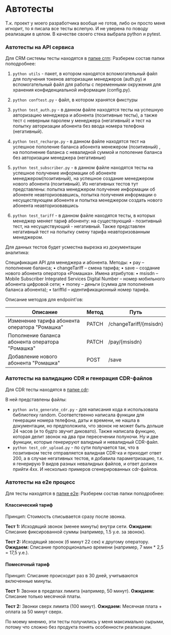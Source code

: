 # Автотесты

Т.к. проект у моего разработчика вообще не готов, либо он просто меня игнорит, то я писала все тесты вслепую. И не уверена по поводу реализации в целом. В качестве своего стека выбрала python и pytest.

### Автотесты на API сервиса 

Для CRM системы тесты находятся в [папке crm]( ):
Разберем состав папки поподробнее:

1. ```python utils``` - пакет, в котором находятся вспомогательный файл для получения токенов авторизации менеджеров (auth.py) и вспомогательный файл для работы с переменными окружения для хранения конфиденциальной информации (config.py).

2. ```python conftest.py``` - файл, в котором хранятся фикстуры
3. ```python test_auth.py``` - в данном файле находятся тесты на успешную авторизацию менеджера и абонента (позитивные тесты), а также тест с неверным паролем у менеджера (негативный) и тест на попытку авторизации абонента без ввода номера телефона (негативный). 
4. ```python test_recharge.py``` - в данном файле находятся тест на успешное пополение баланса абонента менежером (позитивный) , на пополнение баланса с невалидной суммой и пополение баланса без авторизации менеджера (негативные)
5. ```python test_subscriber.py``` - в данном файле находятся тесты на успешное получение информации об абоненте менеджером(позитивный), на успешное создание менеджером нового абонента (позитивный). Из негативных тестов тут представлены: попытка менеджером получение информации об абоненте неавторизовавшись, попытка получения информации о несуществующем абоненте и попытка менеджером создать нового абонента неавторизовавшись 
6. ```python test_tariff``` - в данном файле находятся тесты, в которых менеджер меняет тариф абоненту: на существующий - позитивный тест, на несуществующий - негативный. Также представлен негативный тест на попытку смену тарифа неавторизованным менеджером.

Для данных тестов будет усместна вырезка из документации аналитика:

Спецификация API для менеджера и абонента.
Методы:
•	pay – пополнение баланса;
•	changeTariff – смена тарифа;
•	save – создание нового абонента оператора «Ромашка». Имена атрибутов:
•	msisdn – Mobile Subscriber Integrated Services Digital Number – номер мобильного абонента цифровой сети;
•	money – деньги (cумма для пополнения баланса абонента);
•	tariffId – идентификационный номер тарифа.

Описание методов для endpoint’ов:

| Описание | Метод	| Путь | 
| ------------- | ------------- | ------------- |
| Изменение тарифа абонента оператора "Ромашка"	| PATCH	| /changeTariff/{msisdn}| 
| Пополнение баланса абонента оператора "Ромашка"	| PATCH	| /pay/{msisdn}|
| Добавление нового абонента "Ромашка"	| POST	| /save| 

### Автотесты на валидацию CDR и генерация CDR-файлов

Для CDR тесты находятся в [папке cdr]( ):

В ней представлены файлы:
* ```python avto_generate_cdr.py``` - для написания кода я использовала библиотеку random. Соответственно написала функции для генерации номера телефона, даты и времени, не нашла в документации, но предположила, что звонок не может быть дольше 24 часов (и то будто звучит диковато). Также написала функцию, которая делит звонок на два при пересечении полуночи. Ну и две функции, которые генерируют валидный и невалидный CDR-файл. 
* ```python test_cdr_upload.py``` - по сути получается так, что в позитивном тесте отправляется валидная CDR-ка и приходит ответ 200, а в случае негативных тестов, я добавила параметризацию, т.к. я генерирую 9 видов разных невалидных файлов, и ответ должен прийти 4хх.
И несколько примеров сгенерированных cdr-файлов.

### Автотесты на e2e процесс
Для тесты находятся в [папке e2e]( ):
Разберем состав папки поподробнее:
#### Классический тариф
Принцип: Стоимость списывается сразу после звонка.

**Тест 1:** Исходящий звонок (менее минуты) внутри сети.
**Ожидаем:** Списание фиксированной суммы (например, 1.5 у.е. за звонок).

**Тест 2:** Исходящий звонок (б минут 22 сек) к другому оператору.
**Ожидаем:** Списание пропорционально времени (например, 7 мин * 2,5 = 17,5 у.е.).

#### Помесячный тариф
Принцип: Списание происходит раз в 30 дней, учитываются включенные минуты.

**Тест 1:** Звонки в пределах лимита (например, 50 минут).
**Ожидаем:** Списание только месячной платы.

**Тест 2:** Звонки сверх лимита (100 минут).
**Ожидаем:** Месячная плата + оплата за 50 минут сверх.

По моему мнению, эти тесты получились у меня максимально сырыми, потому что сложно без продукта понять особенности реализации. 

